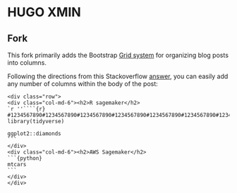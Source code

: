 # HUGO XMIN

## Fork

This fork primarily adds the Bootstrap 
[Grid system](https://getbootstrap.com/docs/4.0/layout/grid/)
for organizing blog posts into columns. 

Following the directions from this Stackoverflow
[answer](https://stackoverflow.com/a/38995154/6637133), you can easily
add any number of columns within the body of the post:

````
<div class="row">
<div class="col-md-6"><h2>R sagemaker</h2>
`r ''````{r}
#1234567890#1234567890#1234567890#1234567890#1234567890#1234567890#1234567890#12
library(tidyverse)

ggplot2::diamonds
```
</div>
<div class="col-md-6"><h2>AWS Sagemaker</h2>
```{python}
mtcars
```
</div>
</div>
````